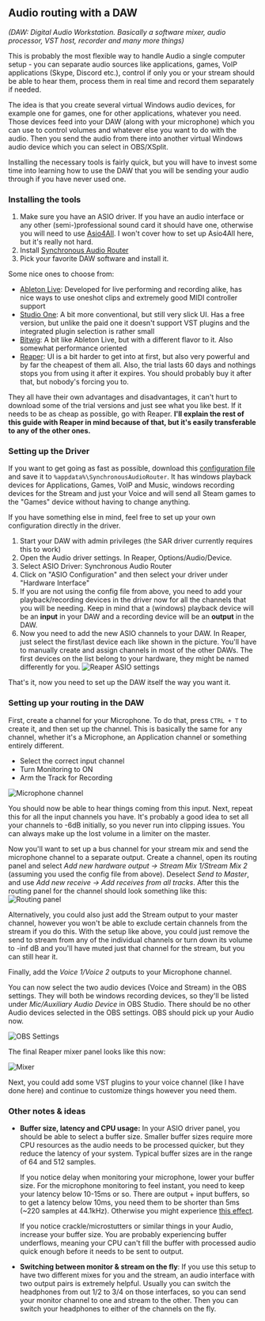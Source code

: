 ## Audio routing with a DAW

*(DAW: Digital Audio Workstation. Basically a software mixer, audio processor, VST host, recorder and many more things)*

This is probably the most flexible way to handle Audio a single computer setup - you can separate audio sources like applications,
games, VoIP applications (Skype, Discord etc.), control if only you or your stream should be able to hear them, process them
in real time and record them separately if needed.

The idea is that you create several virtual Windows audio devices, for example one for games, one for other applications,
whatever you need. Those devices feed into your DAW (along with your microphone) which you can use to control volumes and
whatever else you want to do with the audio. Then you send the audio from there into another virtual Windows audio device
which you can select in OBS/XSplit.

Installing the necessary tools is fairly quick, but you will have to invest some time into learning how to use
the DAW that you will be sending your audio through if you have never used one.

### Installing the tools

1. Make sure you have an ASIO driver. If you have an audio interface or any other (semi-)professional sound card it should have
one, otherwise you will need to use [Asio4All]. I won't cover how to set up Asio4All here, but it's really not hard.
2. Install [Synchronous Audio Router][SAR]
3. Pick your favorite DAW software and install it.

Some nice ones to choose from:

* [Ableton Live]: Developed for live performing and recording alike, has nice ways to use oneshot clips and extremely good MIDI
controller support
* [Studio One]: A bit more conventional, but still very slick UI. Has a free version, but unlike the paid one it doesn't support
VST plugins and the integrated plugin selection is rather small
* [Bitwig]: A bit like Ableton Live, but with a different flavor to it. Also somewhat performance oriented
* [Reaper]: UI is a bit harder to get into at first, but also very powerful and by far the cheapest of them all. Also, the trial
lasts 60 days and nothings stops you from using it after it expires. You should probably buy it after that, but nobody's forcing
you to.

They all have their own advantages and disadvantages, it can't hurt to download some of the trial versions and just see
what you like best. If it needs to be as cheap as possible, go with Reaper. **I'll explain the rest of this guide with Reaper
in mind because of that, but it's easily transferable to any of the other ones.**

### Setting up the Driver

If you want to get going as fast as possible, download this [configuration file][SAR config] and save it to `%appdata%\SynchronousAudioRouter`.
It has windows playback devices for Applications, Games, VoIP and Music, windows recording devices for the Stream and just your
Voice and will send all Steam games to the "Games" device without having to change anything.

If you have something else in mind, feel free to set up your own configuration directly in the driver.

1. Start your DAW with admin privileges (the SAR driver currently requires this to work)
2. Open the Audio driver settings. In Reaper, Options/Audio/Device.
3. Select ASIO Driver: Synchronous Audio Router
4. Click on "ASIO Configuration" and then select your driver under "Hardware Interface"
5. If you are not using the config file from above, you need to add your playback/recording devices in the driver now for
   all the channels that you will be needing. Keep in mind that a (windows) playback device will be an **input** in your DAW
   and a recording device will be an **output** in the DAW.
6. Now you need to add the new ASIO channels to your DAW. In Reaper, just select the first/last device each like shown
in the picture. You'll have to manually create and assign channels in most of the other DAWs. The first devices on the list
belong to your hardware, they might be named differently for you.
![Reaper ASIO settings](resources/reaper-settings.png)

That's it, now you need to set up the DAW itself the way you want it.

### Setting up your routing in the DAW

First, create a channel for your Microphone. To do that, press `CTRL + T` to create it, and then set up the channel. This
is basically the same for any channel, whether it's a Microphone, an Application channel or something entirely different.

* Select the correct input channel
* Turn Monitoring to ON
* Arm the Track for Recording

![Microphone channel](resources/reaper-channel.png)

You should now be able to hear things coming from this input. Next, repeat this for all the input channels you have.
It's probably a good idea to set all your channels to -6dB initially, so you never run into clipping issues. You can
always make up the lost volume in a limiter on the master.

Now you'll want to set up a bus channel for your stream mix and send the microphone channel to a separate output. Create
a channel, open its routing panel and select *Add new hardware output -> Stream Mix 1/Stream Mix 2* (assuming you used
the config file from above). Deselect *Send to Master*, and use *Add new receive -> Add receives from all tracks*. After
this the routing panel for the channel should look something like this: ![Routing panel](resources/stream-routing.png)

Alternatively, you could also just add the Stream output to your master channel, however you won't be able to exclude
certain channels from the stream if you do this. With the setup like above, you could just remove the send to stream from
any of the individual channels or turn down its volume to -inf dB and you'll have muted just that channel for the stream,
but you can still hear it.

Finally, add the *Voice 1/Voice 2* outputs to your Microphone channel.

You can now select the two audio devices (Voice and Stream) in the OBS settings. They will both be windows recording devices, so they'll
be listed under *Mic/Auxiliary Audio Device* in OBS Studio. There should be no other Audio devices selected in the OBS settings.
OBS should pick up your Audio now.

![OBS Settings](resources/obs-settings.png)

The final Reaper mixer panel looks like this now:

![Mixer](resources/reaper-mixer.png)

Next, you could add some VST plugins to your voice channel (like I have done here) and continue to customize things however
you need them.

### Other notes & ideas

* **Buffer size, latency and CPU usage:** In your ASIO driver panel, you should be able to select a buffer size. Smaller
buffer sizes require more CPU resources as the audio needs to be processed quicker, but they reduce the latency of your
system. Typical buffer sizes are in the range of 64 and 512 samples.

   If you notice delay when monitoring your microphone, lower your buffer size. For the microphone monitoring to feel
   instant, you need to keep your latency below 10-15ms or so. There are output + input buffers, so to get a latency below
   10ms, you need them to be shorter than 5ms (~220 samples at 44.1kHz). Otherwise you might experience [this effect][voice jammer].

   If you notice crackle/microstutters or similar things in your Audio, increase your buffer size. You are probably
   experiencing buffer underflows, meaning your CPU can't fill the buffer with processed audio quick enough before it
   needs to be sent to output.

* **Switching between monitor & stream on the fly**: If you use this setup to have two different mixes for you and the
stream, an audio interface with two output pairs is extremely helpful. Usually you can switch the headphones from out
1/2 to 3/4 on those interfaces, so you can send your monitor channel to one and stream to the other. Then you can switch
your headphones to either of the channels on the fly.


[SAR]: https://github.com/eiz/SynchronousAudioRouter/releases "Synchronous Audio Router"
[Asio4All]: http://www.asio4all.com/
[Ableton Live]: https://www.ableton.com
[Studio One]: http://studioone.presonus.com/
[Bitwig]: https://www.bitwig.com
[Reaper]: http://www.reaper.fm/
[SAR config]: resources/default.json
[voice jammer]: https://youtu.be/hnaOpWCJwXU?t=252